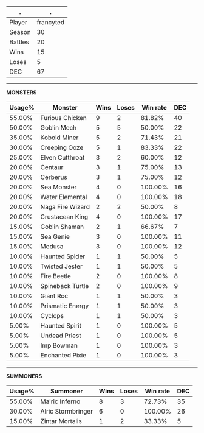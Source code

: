 .|.
|-|-
Player|francyted
Season|30
Battles|20
Wins|15
Loses|5
DEC|67

---
**MONSTERS**

Usage%|Monster|Wins|Loses|Win rate|DEC|
-|-|-|-|-|-|
55.00%|Furious Chicken|9|2|81.82%|40|
50.00%|Goblin Mech|5|5|50.00%|22|
35.00%|Kobold Miner|5|2|71.43%|21|
30.00%|Creeping Ooze|5|1|83.33%|22|
25.00%|Elven Cutthroat|3|2|60.00%|12|
20.00%|Centaur|3|1|75.00%|13|
20.00%|Cerberus|3|1|75.00%|12|
20.00%|Sea Monster|4|0|100.00%|16|
20.00%|Water Elemental|4|0|100.00%|18|
20.00%|Naga Fire Wizard|2|2|50.00%|8|
20.00%|Crustacean King|4|0|100.00%|17|
15.00%|Goblin Shaman|2|1|66.67%|7|
15.00%|Sea Genie|3|0|100.00%|11|
15.00%|Medusa|3|0|100.00%|12|
10.00%|Haunted Spider|1|1|50.00%|5|
10.00%|Twisted Jester|1|1|50.00%|5|
10.00%|Fire Beetle|2|0|100.00%|8|
10.00%|Spineback Turtle|2|0|100.00%|9|
10.00%|Giant Roc|1|1|50.00%|3|
10.00%|Prismatic Energy|1|1|50.00%|3|
10.00%|Cyclops|1|1|50.00%|3|
5.00%|Haunted Spirit|1|0|100.00%|5|
5.00%|Undead Priest|1|0|100.00%|5|
5.00%|Imp Bowman|1|0|100.00%|3|
5.00%|Enchanted Pixie|1|0|100.00%|3|

---
**SUMMONERS**

Usage%|Summoner|Wins|Loses|Win rate|DEC|
-|-|-|-|-|-|
55.00%|Malric Inferno|8|3|72.73%|35|
30.00%|Alric Stormbringer|6|0|100.00%|26|
15.00%|Zintar Mortalis|1|2|33.33%|5|
